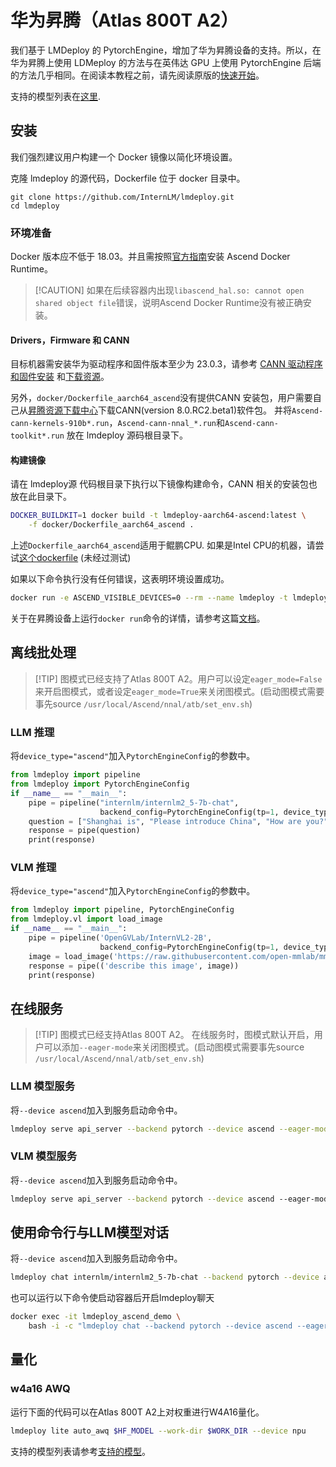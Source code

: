 # 华为昇腾（Atlas 800T A2）

我们基于 LMDeploy 的 PytorchEngine，增加了华为昇腾设备的支持。所以，在华为昇腾上使用 LDMeploy 的方法与在英伟达 GPU 上使用 PytorchEngine 后端的方法几乎相同。在阅读本教程之前，请先阅读原版的[快速开始](../get_started.md)。

支持的模型列表在[这里](../../supported_models/supported_models.md#PyTorchEngine-华为昇腾平台).

## 安装

我们强烈建议用户构建一个 Docker 镜像以简化环境设置。

克隆 lmdeploy 的源代码，Dockerfile 位于 docker 目录中。

```shell
git clone https://github.com/InternLM/lmdeploy.git
cd lmdeploy
```

### 环境准备

Docker 版本应不低于 18.03。并且需按照[官方指南](https://www.hiascend.com/document/detail/zh/mindx-dl/60rc2/clusterscheduling/clusterschedulingig/clusterschedulingig/dlug_installation_012.html)安装 Ascend Docker Runtime。

> \[!CAUTION\]
> 如果在后续容器内出现`libascend_hal.so: cannot open shared object file`错误，说明Ascend Docker Runtime没有被正确安装。

#### Drivers，Firmware 和 CANN

目标机器需安装华为驱动程序和固件版本至少为 23.0.3，请参考
[CANN 驱动程序和固件安装](https://www.hiascend.com/document/detail/zh/CANNCommunityEdition/800alpha001/softwareinst/instg/instg_0005.html)
和[下载资源](https://www.hiascend.com/hardware/firmware-drivers/community?product=4&model=26&cann=8.0.RC2.beta1&driver=1.0.25.alpha)。

另外，`docker/Dockerfile_aarch64_ascend`没有提供CANN 安装包，用户需要自己从[昇腾资源下载中心](https://www.hiascend.com/developer/download/community/result?module=cann&cann=8.0.RC2.beta1&product=4&model=26)下载CANN(version 8.0.RC2.beta1)软件包。
并将`Ascend-cann-kernels-910b*.run`，`Ascend-cann-nnal_*.run`和`Ascend-cann-toolkit*.run` 放在 lmdeploy 源码根目录下。

#### 构建镜像

请在 lmdeploy源 代码根目录下执行以下镜像构建命令，CANN 相关的安装包也放在此目录下。

```bash
DOCKER_BUILDKIT=1 docker build -t lmdeploy-aarch64-ascend:latest \
    -f docker/Dockerfile_aarch64_ascend .
```

上述`Dockerfile_aarch64_ascend`适用于鲲鹏CPU. 如果是Intel CPU的机器，请尝试[这个dockerfile](https://github.com/InternLM/lmdeploy/issues/2745#issuecomment-2473285703) (未经过测试)

如果以下命令执行没有任何错误，这表明环境设置成功。

```bash
docker run -e ASCEND_VISIBLE_DEVICES=0 --rm --name lmdeploy -t lmdeploy-aarch64-ascend:latest lmdeploy check_env
```

关于在昇腾设备上运行`docker run`命令的详情，请参考这篇[文档](https://www.hiascend.com/document/detail/zh/mindx-dl/60rc1/clusterscheduling/dockerruntimeug/dlruntime_ug_013.html)。

## 离线批处理

> \[!TIP\]
> 图模式已经支持了Atlas 800T A2。用户可以设定`eager_mode=False`来开启图模式，或者设定`eager_mode=True`来关闭图模式。(启动图模式需要事先source `/usr/local/Ascend/nnal/atb/set_env.sh`)

### LLM 推理

将`device_type="ascend"`加入`PytorchEngineConfig`的参数中。

```python
from lmdeploy import pipeline
from lmdeploy import PytorchEngineConfig
if __name__ == "__main__":
    pipe = pipeline("internlm/internlm2_5-7b-chat",
                    backend_config=PytorchEngineConfig(tp=1, device_type="ascend", eager_mode=True))
    question = ["Shanghai is", "Please introduce China", "How are you?"]
    response = pipe(question)
    print(response)
```

### VLM 推理

将`device_type="ascend"`加入`PytorchEngineConfig`的参数中。

```python
from lmdeploy import pipeline, PytorchEngineConfig
from lmdeploy.vl import load_image
if __name__ == "__main__":
    pipe = pipeline('OpenGVLab/InternVL2-2B',
                    backend_config=PytorchEngineConfig(tp=1, device_type='ascend', eager_mode=True))
    image = load_image('https://raw.githubusercontent.com/open-mmlab/mmdeploy/main/tests/data/tiger.jpeg')
    response = pipe(('describe this image', image))
    print(response)
```

## 在线服务

> \[!TIP\]
> 图模式已经支持Atlas 800T A2。
> 在线服务时，图模式默认开启，用户可以添加`--eager-mode`来关闭图模式。(启动图模式需要事先source `/usr/local/Ascend/nnal/atb/set_env.sh`)

### LLM 模型服务

将`--device ascend`加入到服务启动命令中。

```bash
lmdeploy serve api_server --backend pytorch --device ascend --eager-mode internlm/internlm2_5-7b-chat
```

### VLM 模型服务

将`--device ascend`加入到服务启动命令中。

```bash
lmdeploy serve api_server --backend pytorch --device ascend --eager-mode OpenGVLab/InternVL2-2B
```

## 使用命令行与LLM模型对话

将`--device ascend`加入到服务启动命令中。

```bash
lmdeploy chat internlm/internlm2_5-7b-chat --backend pytorch --device ascend --eager-mode
```

也可以运行以下命令使启动容器后开启lmdeploy聊天

```bash
docker exec -it lmdeploy_ascend_demo \
    bash -i -c "lmdeploy chat --backend pytorch --device ascend --eager-mode internlm/internlm2_5-7b-chat"
```

## 量化

### w4a16 AWQ

运行下面的代码可以在Atlas 800T A2上对权重进行W4A16量化。

```bash
lmdeploy lite auto_awq $HF_MODEL --work-dir $WORK_DIR --device npu
```

支持的模型列表请参考[支持的模型](../../supported_models/supported_models.md)。
